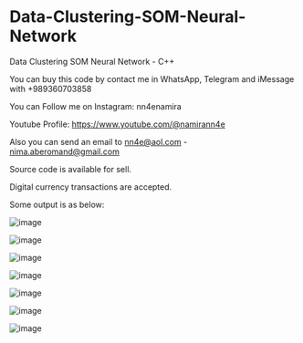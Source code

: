 # Data-Clustering-SOM-Neural-Network
Data Clustering SOM Neural Network - C++

You can buy this code by contact me in WhatsApp, Telegram and iMessage with +989360703858

You can Follow me on Instagram: nn4enamira

Youtube Profile: https://www.youtube.com/@namirann4e

Also you can send an email to nn4e@aol.com - nima.aberomand@gmail.com

Source code is available for sell.

Digital currency transactions are accepted.

Some output is as below:

![image](https://github.com/user-attachments/assets/5b89b0f8-46e6-434d-a8a2-c45810bbce26)

![image](https://github.com/user-attachments/assets/f7e07d66-cd3f-4701-ac6e-a5bc96262fb4)

![image](https://github.com/user-attachments/assets/a7823eac-7ca8-4346-97b6-f6746814d0b2)

![image](https://github.com/user-attachments/assets/2a0c167c-6399-40fc-a4b1-d552482d6fdf)

![image](https://github.com/user-attachments/assets/7de691fe-b7a8-4d6e-bc1b-456048fec845)

![image](https://github.com/user-attachments/assets/b48e3355-4df9-40aa-8f10-a924e2375d05)

![image](https://github.com/user-attachments/assets/ad2374f2-51c6-4f54-959f-3a241efb59ee)

